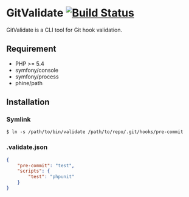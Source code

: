 # GitValidate [![Build Status](https://travis-ci.org/MisumiRize/php-git-validate.svg)](https://travis-ci.org/MisumiRize/php-git-validate)

GitValidate is a CLI tool for Git hook validation.

## Requirement

* PHP >= 5.4
* symfony/console
* symfony/process
* phine/path

## Installation

### Symlink

```shell
$ ln -s /path/to/bin/validate /path/to/repo/.git/hooks/pre-commit
```

### .validate.json

```json
{
    "pre-commit": "test",
    "scripts": {
        "test": "phpunit"
    }
}
```
